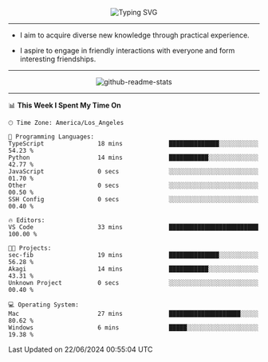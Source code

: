 <p align="center">
  <img src="https://readme-typing-svg.demolab.com?font=Fira+Code&weight=500&size=32&duration=2500&pause=1600&center=true&vCenter=true&random=false&width=1024&height=64&lines=Hi+there+%F0%9F%91%8B;I'm+delighted+you+could+make+it+here+%F0%9F%8E%89;I'm+Harry%2C+a+college+student+still+finding+my+way" alt="Typing SVG" />
</p>


---


- I aim to acquire diverse new knowledge through practical experience.

- I aspire to engage in friendly interactions with everyone and form interesting friendships.


---


<p align="center">
  <img src="https://github-readme-stats.vercel.app/api?username=Harry-Jing&show_icons=true" alt="github-readme-stats"/>
</p>


---

<!--START_SECTION:waka-->
📊 **This Week I Spent My Time On** 

```text
🕑︎ Time Zone: America/Los_Angeles

💬 Programming Languages: 
TypeScript               18 mins             ██████████████░░░░░░░░░░░   54.23 % 
Python                   14 mins             ███████████░░░░░░░░░░░░░░   42.77 % 
JavaScript               0 secs              ░░░░░░░░░░░░░░░░░░░░░░░░░   01.70 % 
Other                    0 secs              ░░░░░░░░░░░░░░░░░░░░░░░░░   00.50 % 
SSH Config               0 secs              ░░░░░░░░░░░░░░░░░░░░░░░░░   00.40 % 

🔥 Editors: 
VS Code                  33 mins             █████████████████████████   100.00 % 

🐱‍💻 Projects: 
sec-fib                  19 mins             ██████████████░░░░░░░░░░░   56.28 % 
Akagi                    14 mins             ███████████░░░░░░░░░░░░░░   43.31 % 
Unknown Project          0 secs              ░░░░░░░░░░░░░░░░░░░░░░░░░   00.40 % 

💻 Operating System: 
Mac                      27 mins             ████████████████████░░░░░   80.62 % 
Windows                  6 mins              █████░░░░░░░░░░░░░░░░░░░░   19.38 % 
```


 Last Updated on 22/06/2024 00:55:04 UTC
<!--END_SECTION:waka-->
